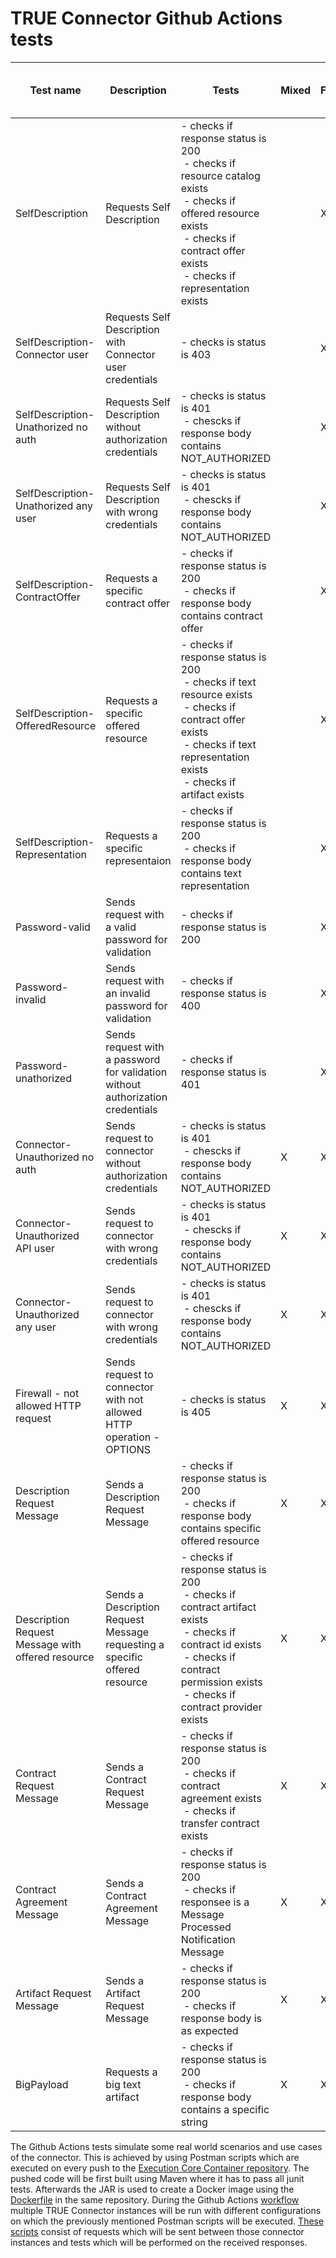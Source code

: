 # TRUE Connector Github Actions tests

| Test name                                         | Description                                                                    | Tests                                                                                                                                                                                                   | Mixed | Form | Http-headers | Data App <-> ECC<br>(internally) | ECC <-> ECC<br>(between connectors)   |
| ------------------------------------------------- | ------------------------------------------------------------------------------ | ------------------------------------------------------------------------------------------------------------------------------------------------------------------------------------------------------- | ----- | ---- | ------------ | ------------------------------- | ------------------------------------- |
| SelfDescription                                   | Requests Self Description                                                      | \- checks if response status is 200<br> \- checks if resource catalog exists<br> \- checks if offered resource exists<br> \- checks if contract offer exists<br> \- checks if representation exists     |       | X    |              | \- http/https                   | \- http/https                         |
| SelfDescription-Connector user                    | Requests Self Description with Connector user credentials                      | \- checks is status is  403                                                                                                                                                                             |       | X    |              | \- http/https                   | \- http/https                         |
| SelfDescription-Unathorized no auth               | Requests Self Description without authorization credentials                    | \- checks is status is  401<br> \- chescks if response body contains NOT\_AUTHORIZED                                                                                                                    |       | X    |              | \- http/https                   | \- http/https                         |
| SelfDescription-Unathorized any user              | Requests Self Description with wrong credentials                               | \- checks is status is  401<br> \- chescks if response body contains NOT\_AUTHORIZED                                                                                                                    |       | X    |              | \- http/https                   | \- http/https                         |
| SelfDescription-ContractOffer                     | Requests a specific contract offer                                             | \- checks if response status is 200<br> \- checks if response body contains contract offer                                                                                                              |       | X    |              | \- http/https                   | \- http/https                         |
| SelfDescription-OfferedResource                   | Requests a specific offered resource                                           | \- checks if response status is 200<br> \- checks if text resource exists<br> \- checks if contract offer exists<br> \- checks if text representation exists<br> \- checks if artifact exists           |       | X    |              | \- http/https                   | \- http/https                         |
| SelfDescription-Representation                    | Requests a specific representaion                                              | \- checks if response status is 200<br> \- checks if response body contains text representation                                                                                                         |       | X    |              | \- http/https                   | \- http/https                         |
| Password-valid                                    | Sends request with a valid password for validation                             | \- checks if response status is 200                                                                                                                                                                     |       | X    |              | \- http/https                   | \- http/https                         |
| Password-invalid                                  | Sends request with an invalid password for validation                          | \- checks if response status is 400                                                                                                                                                                     |       | X    |              | \- http/https                   | \- http/https                         |
| Password-unathorized                              | Sends request with a password for validation without authorization credentials | \- checks if response status is 401                                                                                                                                                                     |       | X    |              | \- http/https                   | \- http/https                         |
| Connector-Unauthorized no auth                    | Sends request to connector without authorization credentials                   | \- checks is status is  401<br> \- chescks if response body contains NOT\_AUTHORIZED                                                                                                                    | X     | X    | X            | \- http/https                   | \- http/https                         |
| Connector-Unauthorized API user                   | Sends request to connector with wrong credentials                              | \- checks is status is  401<br> \- chescks if response body contains NOT\_AUTHORIZED                                                                                                                    | X     | X    | X            | \- http/https                   | \- http/https                         |
| Connector-Unauthorized any user                   | Sends request to connector with wrong credentials                              | \- checks is status is  401<br> \- chescks if response body contains NOT\_AUTHORIZED                                                                                                                    | X     | X    | X            | \- http/https                   | \- http/https                         |
| Firewall - not allowed HTTP request          | Sends request to connector with not allowed HTTP operation - OPTIONS                              | \- checks is status is  405                                                                                                                 | X     | X    | X            | \- http/https                   | \- http/https                         |
| Description Request Message                       | Sends a Description Request Message                                            | \- checks if response status is 200<br> \- checks if response body contains specific offered resource                                                                                                   | X     | X    | X            | \- http/https                   | \- http/https                         |
| Description Request Message with offered resource | Sends a Description Request Message requesting a specific offered resource     | \- checks if response status is 200<br> \- checks if contract artifact exists<br> \- checks if contract id exists<br> \- checks if contract permission exists<br> \- checks if contract provider exists | X     | X    | X            | \- http/https                   | \- http/https                         |
| Contract Request Message                          | Sends a Contract Request Message                                               | \- checks if response status is 200<br> \- checks if contract agreement exists<br> \- checks if transfer contract exists                                                                                | X     | X    | X            | \- http/https                   | \- http/https                         |
| Contract Agreement Message                        | Sends a Contract Agreement Message                                             | \- checks if response status is 200<br> \- checks if responsee is a Message Processed Notification Message                                                                                              | X     | X    | X            | \- http/https                   | \- http/https                         |
| Artifact Request Message                          | Sends a Artifact Request Message                                               | \- checks if response status is 200<br> \- checks if response body is as expected                                                                                                                       | X     | X    | X            | \- http/https<br> \- wss        | \- http/https<br> \- wss<br>\- idscp2 |
| BigPayload                                        | Requests a big text artifact                                                   | \- checks if response status is 200<br> \- checks if response body contains a specific string                                                                                                           | X     | X    | X            | \- http/https                   | \- http/https                         |


The Github Actions tests simulate some real world scenarios and use cases of the connector. This is achieved by using Postman scripts which are executed on every push to the <a href=https://github.com/Engineering-Research-and-Development/true-connector-execution_core_container> Execution Core Container repository</a>. The pushed code will be first built using Maven where it has to pass all junit tests.
 Afterwards the JAR is used to create a Docker image using the <a href=https://github.com/Engineering-Research-and-Development/true-connector-execution_core_container/blob/master/Dockerfile>Dockerfile</a> in the same repository.
 During the Github Actions <a href=https://github.com/Engineering-Research-and-Development/true-connector-execution_core_container/blob/master/.github/workflows/ECC.yml>workflow </a> multiple TRUE Connector instances will be run with different configurations on which the previously mentioned Postman scripts will be executed.
 <a href=https://github.com/Engineering-Research-and-Development/true-connector-execution_core_container/tree/master/ci/docker/test-cases>These scripts</a> consist of requests which will be sent between those connector instances and tests which will be performed on the received responses.